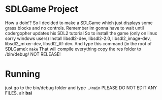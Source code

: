 # SDLGame Project
How u doin!? So I decided to make a SDLGame which just displays some grass blocks and no controls. Remember im gonna have to wait until codergopher updates his SDL2 tutorial
So to install the game (only on linux sorry windows users)
Install libsdl2-dev, libsdl2-2.0, libsdl2_image-dev, libsdl2_mixer-dev, libsdl2_ttf-dev.
And type this command (in the root of SDLGame):
`make`
That will compile everything copy the res folder to /bin/debug/ NOT RELEASE!
# Running
just go to the bin/debug folder and type `./main`
PLEASE DO NOT EDIT ANY FILES.
alr **bai**
